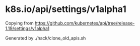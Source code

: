 # k8s.io/api/settings/v1alpha1

Copying from https://github.com/kubernetes/api/tree/release-1.19/settings/v1alpha1

Generated by ./hack/clone_old_apis.sh
